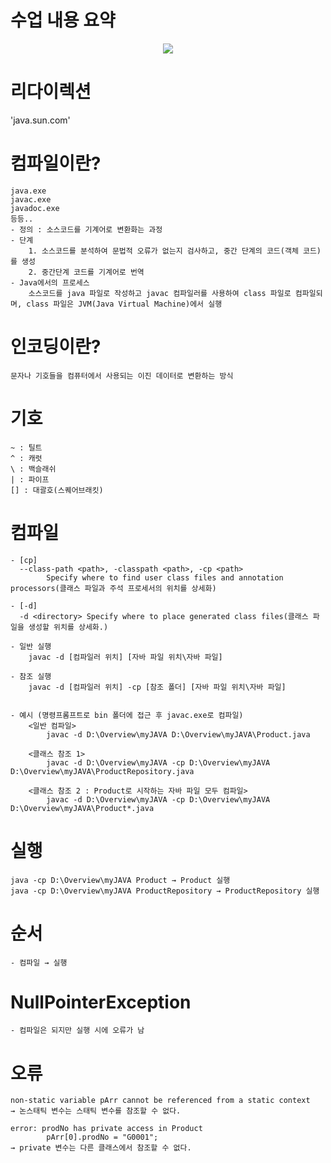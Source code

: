 # 수업 내용 요약
<p align="center">
  <img src="https://github.com/yelo-o/JavaAcademy/assets/64743180/88704eaa-77ae-4558-ac7f-a1d3aacebbd5">
</p>


# 리다이렉션
'java.sun.com'

# 컴파일이란? 
	java.exe
	javac.exe
	javadoc.exe
	등등..
	- 정의 : 소스코드를 기계어로 변환화는 과정
	- 단계
		1. 소스코드를 분석하여 문법적 오류가 없는지 검사하고, 중간 단계의 코드(객체 코드)를 생성
		2. 중간단계 코드를 기계어로 번역
	- Java에서의 프로세스
		소스코드를 java 파일로 작성하고 javac 컴파일러를 사용하여 class 파일로 컴파일되며, class 파일은 JVM(Java Virtual Machine)에서 실행
	
# 인코딩이란?
	문자나 기호들을 컴퓨터에서 사용되는 이진 데이터로 변환하는 방식
	
# 기호
	~ : 틸트
	^ : 캐럿
	\ : 백슬래쉬
	| : 파이프
	[] : 대괄호(스퀘어브래킷)
	
# 컴파일
	- [cp]
	  --class-path <path>, -classpath <path>, -cp <path>
			Specify where to find user class files and annotation processors(클래스 파일과 주석 프로세서의 위치를 상세화)
	  
	- [-d]
	  -d <directory> Specify where to place generated class files(클래스 파일을 생성할 위치를 상세화.)
	
	- 일반 실행
		javac -d [컴파일러 위치] [자바 파일 위치\자바 파일]
		
	- 참조 실행
		javac -d [컴파일러 위치] -cp [참조 폴더] [자바 파일 위치\자바 파일]


	- 예시 (명령프롬프트로 bin 폴더에 접근 후 javac.exe로 컴파일)
		<일반 컴파일>
			javac -d D:\Overview\myJAVA D:\Overview\myJAVA\Product.java

		<클래스 참조 1>
			javac -d D:\Overview\myJAVA -cp D:\Overview\myJAVA D:\Overview\myJAVA\ProductRepository.java

		<클래스 참조 2 : Product로 시작하는 자바 파일 모두 컴파일>
			javac -d D:\Overview\myJAVA -cp D:\Overview\myJAVA D:\Overview\myJAVA\Product*.java

# 실행
	java -cp D:\Overview\myJAVA Product → Product 실행
	java -cp D:\Overview\myJAVA ProductRepository → ProductRepository 실행
	
	
# 순서 
	- 컴파일 → 실행

# NullPointerException
	- 컴파일은 되지만 실행 시에 오류가 남
	
# 오류 
	non-static variable pArr cannot be referenced from a static context
	→ 논스태틱 변수는 스태틱 변수를 참조할 수 없다.

	error: prodNo has private access in Product
			pArr[0].prodNo = "G0001";
	→ private 변수는 다른 클래스에서 참조할 수 없다.


